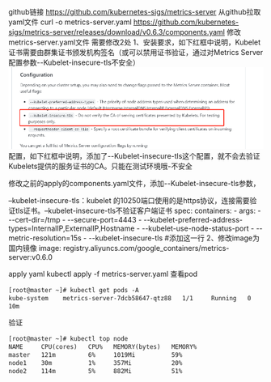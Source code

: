 github链接
https://github.com/kubernetes-sigs/metrics-server
从github拉取yaml文件
curl -o metrics-server.yaml https://github.com/kubernetes-sigs/metrics-server/releases/download/v0.6.3/components.yaml
修改metrics-server.yaml文件
需要修改2处
1、安装要求，如下红框中说明，Kubelet证书需要由群集证书颁发机构签名（或可以禁用证书验证，通过对Metrics Server配置参数--Kubelet-insecure-tls不安全）
![alt text](image-20211216191641177.png)
配置，如下红框中说明，添加了--Kubelet-insecure-tls这个配置，就不会去验证Kubelets提供的服务证书的CA。只能在测试环境哦-不安全

修改之前的apply的components.yaml文件，添加--Kubelet-insecure-tls参数，

–kubelet-insecure-tls：kubelet 的10250端口使用的是https协议，连接需要验证tls证书。–kubelet-insecure-tls不验证客户端证书
    spec:
      containers:
      - args:
        - --cert-dir=/tmp
        - --secure-port=4443
        - --kubelet-preferred-address-types=InternalIP,ExternalIP,Hostname
        - --kubelet-use-node-status-port
        - --metric-resolution=15s
        - --kubelet-insecure-tls			#添加这一行
2、修改image为国内镜像
        image: registry.aliyuncs.com/google_containers/metrics-server:v0.6.0

apply yaml
kubectl apply -f metrics-server.yaml
查看pod
```
[root@master ~]# kubectl get pods -A
kube-system    metrics-server-7dcb58647-qtz88   1/1     Running   0              10m
```
验证
```
[root@master ~]# kubectl top node
NAME     CPU(cores)   CPU%   MEMORY(bytes)   MEMORY%   
master   121m         6%     1019Mi          59%       
node1    30m          1%     357Mi           20%       
node2    114m         5%     882Mi           51%   
```